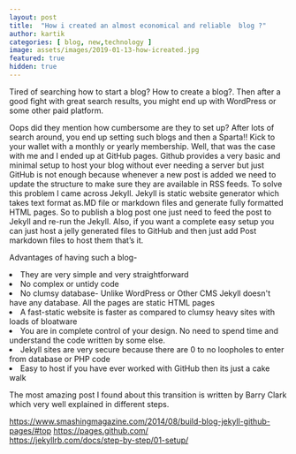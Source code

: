 ```yaml
---
layout: post
title:  "How i created an almost economical and reliable  blog ?"
author: kartik
categories: [ blog, new,technology ]
image: assets/images/2019-01-13-how-icreated.jpg
featured: true
hidden: true
---
```

Tired of searching how to start a blog? How to create a blog?. Then after a good fight with great search results, you might end up with WordPress or some other paid platform.

Oops did they mention how cumbersome are they to set up? After lots of search around, you end up setting such blogs and then a Sparta!! Kick to your wallet with a monthly or yearly membership.
Well, that was the case with me and I ended up at GitHub pages. Github provides a very basic and minimal setup to host your blog without ever needing a server but just GitHub is not enough because whenever a new post is added we need to update the structure to make sure they are available in RSS feeds. To solve this problem I came across Jekyll. Jekyll is static website generator which takes text format as.MD file or markdown files and generate fully formatted HTML pages. So to publish a blog post one just need to feed the post to Jekyll and re-run the Jekyll. Also, if you want a complete easy setup you can just host a jelly generated files to GitHub and then just add Post markdown files to host them that’s it.

Advantages of having such a blog-
<li>They are very simple and very straightforward</li>
<li>No complex or untidy code</li>
<li>No clumsy database- Unlike WordPress or Other CMS Jekyll doesn't have any database. All the pages are static HTML pages</li>
<li>A fast-static website is faster as compared to clumsy heavy sites with loads of bloatware</li>
<li>You are in complete control of your design. No need to spend time and understand the code written by some else.</li>
<li>Jekyll sites are very secure because there are 0 to no loopholes to enter from database or PHP code</li>
<li>Easy to host if you have ever worked with GitHub then its just a cake walk</li>


The most amazing post I found about this transition is written by Barry Clark which very well explained in different steps.

<a href='https://www.smashingmagazine.com/2014/08/build-blog-jekyll-github-pages/#top'>https://www.smashingmagazine.com/2014/08/build-blog-jekyll-github-pages/#top</a>
<a href='https://pages.github.com/ '>https://pages.github.com/</a><br>
<a href='https://jekyllrb.com/docs/step-by-step/01-setup/'>https://jekyllrb.com/docs/step-by-step/01-setup/</a>


